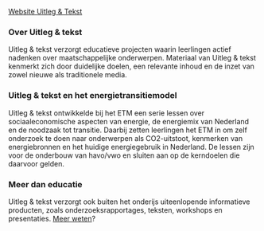 [Website Uitleg & Tekst](http://www.uitlegentekst.nl)

### Over Uitleg & tekst
Uitleg & tekst verzorgt educatieve projecten waarin leerlingen actief nadenken over maatschappelijke onderwerpen. Materiaal van Uitleg & tekst kenmerkt zich door duidelijke doelen, een relevante inhoud en de inzet van zowel nieuwe als traditionele media.

### Uitleg & tekst en het energietransitiemodel
Uitleg & tekst ontwikkelde bij het ETM een serie lessen over sociaaleconomische aspecten van energie, de energiemix van Nederland en de noodzaak tot transitie. Daarbij zetten leerlingen het ETM in om zelf onderzoek te doen naar onderwerpen als CO2-uitstoot, kenmerken van energiebronnen en het huidige energiegebruik in Nederland. De lessen zijn voor de onderbouw van havo/vwo en sluiten aan op de kerndoelen die daarvoor gelden.

### Meer dan educatie
Uitleg & tekst verzorgt ook buiten het onderijs uiteenlopende informatieve producten, zoals onderzoeksrapportages, teksten, workshops en presentaties. [Meer weten](http://www.uitlegentekst.nl)?
